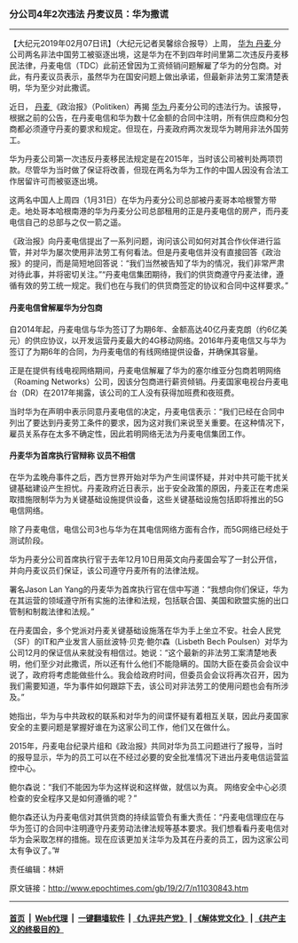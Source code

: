 ### 分公司4年2次违法 丹麦议员：华为撒谎
------------------------

<p>
 【大纪元2019年02月07日讯】（大纪元记者吴馨综合报导）上周，
 <a href="http://www.epochtimes.com/gb/tag/%E5%8D%8E%E4%B8%BA.html">
  华为
 </a>
 <a href="http://www.epochtimes.com/gb/tag/%E4%B8%B9%E9%BA%A6.html">
  丹麦
 </a>
 分公司两名非法中国劳工被驱逐出境，这是华为在不到四年时间里第二次违反丹麦移民法律，丹麦电信（TDC）此前还曾因为工资倾销问题解雇了华为的分包商。对此，有丹麦议员表示，虽然华为在国安问题上做出承诺，但最新非法劳工案清楚表明，华为至少对此撒谎。
</p>
<p>
 近日，
 <a href="http://www.epochtimes.com/gb/tag/%E4%B8%B9%E9%BA%A6.html">
  丹麦
 </a>
 《政治报》（Politiken）再揭
 <a href="http://www.epochtimes.com/gb/tag/%E5%8D%8E%E4%B8%BA.html">
  华为
 </a>
 丹麦分公司的违法行为。该报导，根据之前的公告，在丹麦电信和华为数十亿金额的合同中注明，所有供应商和分包商都必须遵守丹麦的要求和规定。但现在，丹麦政府两次发现华为聘用非法外国劳工。
</p>
<p>
 华为丹麦公司第一次违反丹麦移民法规定是在2015年，当时该公司被判处两项罚款。尽管华为当时做了保证将改善，但现在两名为华为工作的中国人因没有合法工作居留许可而被驱逐出境。
</p>
<p>
 这两名中国人上周四（1月31日）在华为丹麦分公司总部被丹麦哥本哈根警方带走。地处哥本哈根南港的华为丹麦分公司总部租用的正是丹麦电信的房产，而丹麦电信自己的总部与之仅一箭之遥。
</p>
<p>
 《政治报》向丹麦电信提出了一系列问题，询问该公司如何对其合作伙伴进行监管，并对华为屡次使用非法劳工有何看法。但是丹麦电信并没有直接回答《政治报》的提问，而是简短地回答说：“我们当然被告知了华为的情况，我们非常严肃对待此事，并将密切关注。”“丹麦电信集团期待，我们的供货商遵守丹麦法律，遵循有效的劳工统一规定。我们也在与我们的供货商签定的协议和合同中这样要求。”
</p>
<h4>
 丹麦电信曾解雇华为分包商
</h4>
<p>
 自2014年起，丹麦电信与华为签订了为期6年、金额高达40亿丹麦克朗（约6亿美元）的供应协议，以开发运营丹麦最大的4G移动网络。2016年丹麦电信又与华为签订了为期6年的合同，为丹麦电信的有线网络提供设备，并确保其容量。
</p>
<p>
 正是在提供有线电视网络期间，丹麦电信解雇了华为的塞尔维亚分包商若明网络（Roaming Networks）公司，因该分包商进行薪资倾销。丹麦国家电视台丹麦电台（DR）在2017年揭露，该公司的工人没有获得加班费和夜班费。
</p>
<p>
 当时华为在声明中表示同意丹麦电信的决定，丹麦电信表示：“我们已经在合同中列出了要达到丹麦劳工条件的要求，因为这对我们来说至关重要。在这种情况下，雇员关系存在太多不确定性，因此若明网络无法为丹麦电信集团工作。
</p>
<h4>
 丹麦华为首席执行官辩称 议员不相信
</h4>
<p>
 在华为孟晚舟事件之后，西方世界开始对华为产生间谍怀疑，并对中共可能干扰关键基础建设产生担忧。丹麦政府近日表示，出于安全政策的原因，丹麦正在考虑采取措施限制华为为关键基础设施提供设备，这些关键基础设施包括即将推出的5G电信网络。
</p>
<p>
 除了丹麦电信，电信公司3也与华为在其电信网络方面有合作，而5G网络已经处于测试阶段。
</p>
<p>
 华为丹麦分公司首席执行官于去年12月10日用英文向丹麦国会写了一封公开信，并向丹麦议员们保证，该公司遵守丹麦所有的法律法规。
</p>
<p>
 署名Jason Lan Yang的丹麦华为首席执行官在信中写道：“我想向你们保证，华为在其运营的领域遵守所有实施的法律和法规，包括联合国、美国和欧盟实施的出口管制和制裁法律和法规。”
</p>
<p>
 在丹麦国会，多个党派对丹麦关键基础设施落在华为手上坐立不安。社会人民党（SF）的IT和产业发言人丽丝波特·贝克·鲍尔森（Lisbeth Bech Poulsen）对华为公司12月的保证信从来就没有相信过。她说：“这个最新的非法劳工案清楚地表明，他们至少对此撒谎，所以还有什么他们不能隐瞒的。国防大臣在委员会会议中说了，政府将考虑能做些什么。我会给政府时间，但委员会会议将再次召开，因为我们需要知道，华为事件如何跟踪下去，该公司对非法劳工的使用问题也会有所涉及。”
</p>
<p>
 她指出，华为与中共政权的联系和对华为的间谍怀疑有着相互关联，因此丹麦国家安全的主要问题是掌握好谁在为这家公司工作，他们又在做什么。
</p>
<p>
 2015年，丹麦电台纪录片组和《政治报》共同对华为员工问题进行了报导，当时的报导显示，华为的员工可以在不经过必要的安全批准情况下进出丹麦电信运营监控中心。
</p>
<p>
 鲍尔森说：“我们不能因为华为这样说和这样做，就信以为真。 网络安全中心必须检查的安全程序又是如何遵循的呢？”
</p>
<p>
 鲍尔森还认为丹麦电信对其供货商的持续监管负有重大责任：“丹麦电信理应在与华为签订的合同中注明遵守丹麦劳动法律法规等基本要求。我们想看看丹麦电信对华为会采取怎样的措施。现在应该更加关注华为及其在丹麦的员工，因为这家公司太有争议了。”#
</p>
<p>
 责任编辑：林妍
</p>

原文链接：http://www.epochtimes.com/gb/19/2/7/n11030843.htm


------------------------
#### [首页](https://github.com/gfw-breaker/banned-news/blob/master/README.md) &nbsp;|&nbsp; [Web代理](https://github.com/labour-camp/helloworld) &nbsp;|&nbsp; [一键翻墙软件](https://github.com/gfw-breaker/nogfw/blob/master/README.md) &nbsp;| [《九评共产党》](https://github.com/gfw-breaker/9ping.md/blob/master/README.md#九评之一评共产党是什么) | [《解体党文化》](https://github.com/gfw-breaker/jtdwh.md/blob/master/README.md) | [《共产主义的终极目的》](https://github.com/gfw-breaker/gczydzjmd.md/blob/master/README.md)

